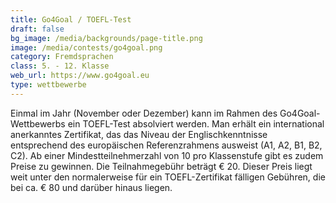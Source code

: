 ```yaml
---
title: Go4Goal / TOEFL-Test
draft: false
bg_image: /media/backgrounds/page-title.png
image: /media/contests/go4goal.png
category: Fremdsprachen
class: 5. - 12. Klasse
web_url: https://www.go4goal.eu
type: wettbewerbe
---
```

Einmal im Jahr (November oder Dezember) kann im Rahmen des Go4Goal-Wettbewerbs ein TOEFL-Test absolviert werden. Man erhält ein international anerkanntes Zertifikat, das das Niveau der Englischkenntnisse entsprechend des europäischen Referenzrahmens ausweist (A1, A2, B1, B2, C2). Ab einer Mindestteilnehmerzahl von 10 pro Klassenstufe gibt es zudem Preise zu gewinnen. 
Die Teilnahmegebühr beträgt € 20. Dieser Preis liegt weit unter den normalerweise für ein TOEFL-Zertifikat fälligen Gebühren, die bei ca. € 80 und darüber hinaus liegen.